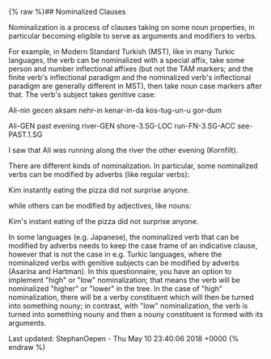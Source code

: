 {% raw %}## Nominalized Clauses

Nominalization is a process of clauses taking on some noun properties,
in particular becoming eligible to serve as arguments and modifiers to
verbs.

For example, in Modern Standard Turkish (MST), like in many Turkic
languages, the verb can be nominalized with a special affix, take some
person and number inflectional affixes (but not the TAM markers; and the
finite verb's inflectional paradigm and the nominalized verb's
inflectional paradigm are generally different in MST), then take noun
case markers after that. The verb's subject takes genitive case:

Ali-nin gecen aksam nehr-in kenar-in-da kos-tug-un-u gor-dum

Ali-GEN past evening river-GEN shore-3.SG-LOC run-FN-3.SG-ACC
see-PAST.1.SG

I saw that Ali was running along the river the other evening (Kornfilt).

There are different kinds of nominalization. In particular, some
nominalized verbs can be modified by adverbs (like regular verbs):

Kim instantly eating the pizza did not surprise anyone.

while others can be modified by adjectives, like nouns:

Kim's instant eating of the pizza did not surprise anyone.

In some languages (e.g. Japanese), the nominalized verb that can be
modified by adverbs needs to keep the case frame of an indicative
clause, however that is not the case in e.g. Turkic languages, where the
nominalized verbs with genitive subjects can be modified by adverbs
(Asarina and Hartman). In this questionnaire, you have an option to
implement "high" or "low" nominalization; that means the verb will be
nominalized "higher" or "lower" in the tree. In the case of "high"
nominalization, there will be a verby constituent which will then be
turned into something nouny; in contrast, with "low" nominalization, the
verb is turned into something nouny and then a nouny constituent is
formed with its arguments.

Last updated: StephanOepen - Thu May 10 23:40:06 2018 +0000
{% endraw %}